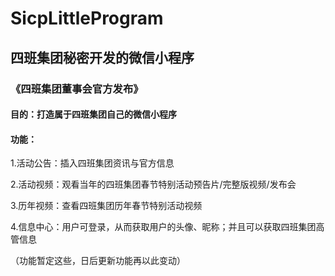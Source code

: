 # SicpLittleProgram

## 四班集团秘密开发的微信小程序

### 《四班集团董事会官方发布》

#### 目的：打造属于四班集团自己的微信小程序

#### 功能：

1.活动公告：插入四班集团资讯与官方信息

2.活动视频：观看当年的四班集团春节特别活动预告片/完整版视频/发布会

3.历年视频：查看四班集团历年春节特别活动视频

4.信息中心：用户可登录，从而获取用户的头像、昵称；并且可以获取四班集团高管信息

（功能暂定这些，日后更新功能再以此变动）

##### 
